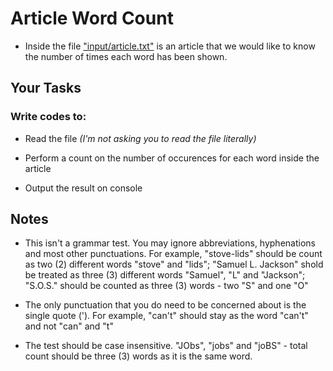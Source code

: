 # Article Word Count

- Inside the file ["input/article.txt"](input/article.txt) is an article that we would like to know the number of times each word has been shown.

## Your Tasks

### Write codes to:

- Read the file *(I'm not asking you to read the file literally)*

- Perform a count on the number of occurences for each word inside the article

- Output the result on console

## Notes

- This isn't a grammar test. You may ignore abbreviations, hyphenations and most other punctuations. For example, "stove-lids" should be count as two (2) different words "stove" and "lids"; "Samuel L. Jackson" shold be treated as three (3) different words "Samuel", "L" and "Jackson"; "S.O.S." should be counted as three (3) words - two "S" and one "O"

- The only punctuation that you do need to be concerned about is the single quote ('). For example, "can't" should stay as the word "can't" and not "can" and "t"

- The test should be case insensitive. "JObs", "jobs" and "joBS" - total count should be three (3) words as it is the same word.
